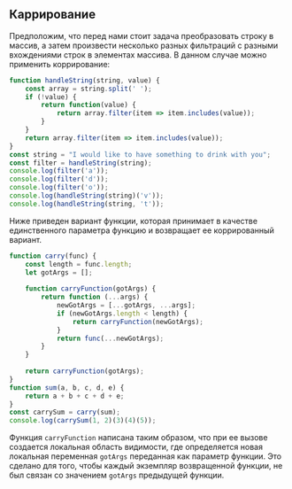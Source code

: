 ## Каррирование

Предположим, что перед нами стоит задача преобразовать строку в массив, а затем произвести несколько разных 
фильтраций с разными вхождениями строк в элементах массива.
В данном случае можно применить коррирование:
```javascript
function handleString(string, value) {
    const array = string.split(' ');
    if (!value) {
        return function(value) {
            return array.filter(item => item.includes(value));
        }
    }
    return array.filter(item => item.includes(value));
}
const string = "I would like to have something to drink with you";
const filter = handleString(string);
console.log(filter('a'));
console.log(filter('d'));
console.log(filter('o'));
console.log(handleString(string)('v'));
console.log(handleString(string, 't'));
```
Ниже приведен вариант функции, которая принимает в качестве единственного параметра функцию и возвращает ее 
коррированный вариант.
```javascript
function carry(func) {
    const length = func.length;
    let gotArgs = [];
    
    function carryFunction(gotArgs) {
        return function (...args) {
            newGotArgs = [...gotArgs, ...args];
            if (newGotArgs.length < length) {
                return carryFunction(newGotArgs);
            }
            return func(...newGotArgs);
        }
    }
    
    return carryFunction(gotArgs);
}
function sum(a, b, c, d, e) {
    return a + b + c + d + e;
}
const carrySum = carry(sum);
console.log(carrySum(1, 2)(3)(4)(5));
```
Функция `carryFunction` написана таким образом, что при ее вызове создается локальная область видимости, где 
определяется новая локальная переменная `gotArgs` переданная как параметр функции. Это сделано для того, чтобы каждый 
экземпляр возвращенной функции, не был связан со значением `gotArgs` предыдущей функции.
